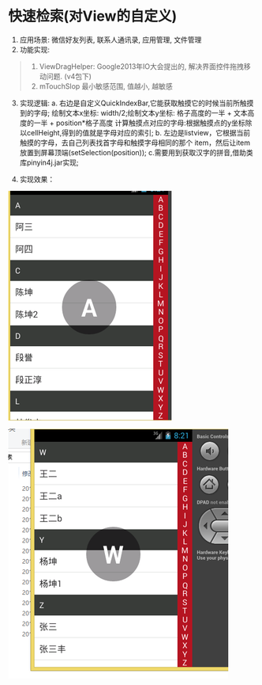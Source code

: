 # 快速检索(对View的自定义) 

1. 应用场景: 微信好友列表, 联系人通讯录, 应用管理, 文件管理
2. 功能实现: 
>  1. ViewDragHelper: Google2013年IO大会提出的,
>   解决界面控件拖拽移动问题. (v4包下)
>  2. mTouchSlop 最小敏感范围, 值越小, 越敏感
3. 实现逻辑:
a. 右边是自定义QuickIndexBar,它能获取触摸它的时候当前所触摸到的字母;
绘制文本x坐标: width/2;绘制文本y坐标: 格子高度的一半 + 文本高度的一半 + position*格子高度
计算触摸点对应的字母:根据触摸点的y坐标除以cellHeight,得到的值就是字母对应的索引;
b. 左边是listview，它根据当前触摸的字母，去自己列表找首字母和触摸字母相同的那个
item，然后让item放置到屏幕顶端(setSelection(position));
c.需要用到获取汉字的拼音,借助类库pinyin4j.jar实现;
   
4. 实现效果：

![](/image/1.png)

![](/image/2.png)
